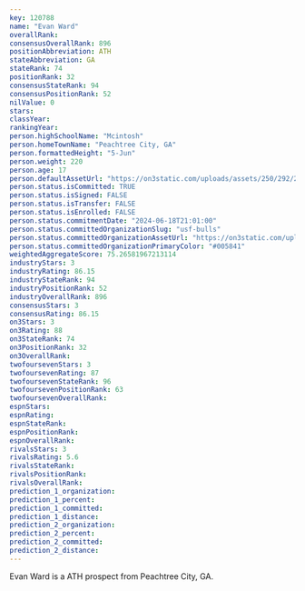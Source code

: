 ```yaml
---
key: 120788
name: "Evan Ward"
overallRank: 
consensusOverallRank: 896
positionAbbreviation: ATH
stateAbbreviation: GA
stateRank: 74
positionRank: 32
consensusStateRank: 94
consensusPositionRank: 52
nilValue: 0
stars: 
classYear: 
rankingYear: 
person.highSchoolName: "Mcintosh"
person.homeTownName: "Peachtree City, GA"
person.formattedHeight: "5-Jun"
person.weight: 220
person.age: 17
person.defaultAssetUrl: "https://on3static.com/uploads/assets/250/292/292250.png"
person.status.isCommitted: TRUE
person.status.isSigned: FALSE
person.status.isTransfer: FALSE
person.status.isEnrolled: FALSE
person.status.commitmentDate: "2024-06-18T21:01:00"
person.status.committedOrganizationSlug: "usf-bulls"
person.status.committedOrganizationAssetUrl: "https://on3static.com/uploads/assets/309/150/150309.svg"
person.status.committedOrganizationPrimaryColor: "#005841"
weightedAggregateScore: 75.26581967213114
industryStars: 3
industryRating: 86.15
industryStateRank: 94
industryPositionRank: 52
industryOverallRank: 896
consensusStars: 3
consensusRating: 86.15
on3Stars: 3
on3Rating: 88
on3StateRank: 74
on3PositionRank: 32
on3OverallRank: 
twofoursevenStars: 3
twofoursevenRating: 87
twofoursevenStateRank: 96
twofoursevenPositionRank: 63
twofoursevenOverallRank: 
espnStars: 
espnRating: 
espnStateRank: 
espnPositionRank: 
espnOverallRank: 
rivalsStars: 3
rivalsRating: 5.6
rivalsStateRank: 
rivalsPositionRank: 
rivalsOverallRank: 
prediction_1_organization: 
prediction_1_percent: 
prediction_1_committed: 
prediction_1_distance: 
prediction_2_organization: 
prediction_2_percent: 
prediction_2_committed: 
prediction_2_distance: 
---
```

Evan Ward is a ATH prospect from Peachtree City, GA.